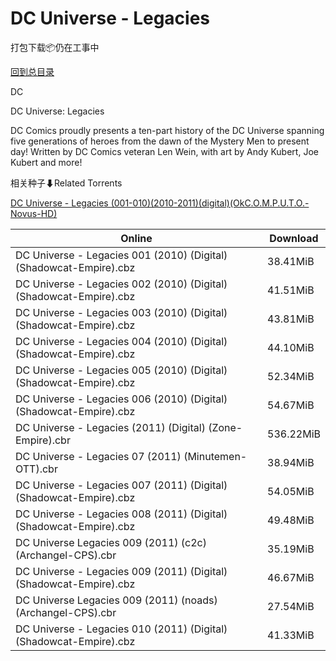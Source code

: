 # DC Universe - Legacies

打包下载📦仍在工事中

[回到总目录](/Catalogs.md)

DC

DC Universe: Legacies

DC Comics proudly presents a ten-part history of the DC Universe spanning five generations of heroes from the dawn of the Mystery Men to present day! Written by DC Comics veteran Len Wein, with art by Andy Kubert, Joe Kubert and more!





相关种子⬇Related Torrents

[DC Universe - Legacies (001-010)(2010-2011)(digital)(OkC.O.M.P.U.T.O.-Novus-HD)](https://github.com/alicewish/markdown/blob/master/torrent/DC-Universe---Legacies--001-010--2010-2011--digital--OkC-O-M-P-U-T-O--Novus-HD.md)

Online | Download
--- | ---
DC Universe - Legacies 001 (2010) (Digital) (Shadowcat-Empire).cbz | 38.41MiB
DC Universe - Legacies 002 (2010) (Digital) (Shadowcat-Empire).cbz | 41.51MiB
DC Universe - Legacies 003 (2010) (Digital) (Shadowcat-Empire).cbz | 43.81MiB
DC Universe - Legacies 004 (2010) (Digital) (Shadowcat-Empire).cbz | 44.10MiB
DC Universe - Legacies 005 (2010) (Digital) (Shadowcat-Empire).cbz | 52.34MiB
DC Universe - Legacies 006 (2010) (Digital) (Shadowcat-Empire).cbz | 54.67MiB
DC Universe - Legacies (2011) (Digital) (Zone-Empire).cbr | 536.22MiB
DC Universe - Legacies 07 (2011) (Minutemen-OTT).cbr | 38.94MiB
DC Universe - Legacies 007 (2011) (Digital) (Shadowcat-Empire).cbz | 54.05MiB
DC Universe - Legacies 008 (2011) (Digital) (Shadowcat-Empire).cbz | 49.48MiB
DC Universe Legacies 009 (2011) (c2c) (Archangel-CPS).cbr | 35.19MiB
DC Universe - Legacies 009 (2011) (Digital) (Shadowcat-Empire).cbz | 46.67MiB
DC Universe Legacies 009 (2011) (noads) (Archangel-CPS).cbr | 27.54MiB
DC Universe - Legacies 010 (2011) (Digital) (Shadowcat-Empire).cbz | 41.33MiB